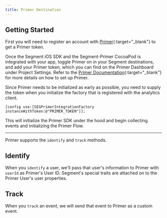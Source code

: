 ```yaml
---
title: Primer Destination
---
```


## Getting Started

First you will need to register an account with [Primer](https://goprimer.com){:target="_blank"} to get a Primer token.

Once the Segment iOS SDK and the Segment-Primer CocoaPod is integrated with your app, toggle Primer on in your Segment destinations, and add your Primer token, which you can find on the Primer Dashboard under Project Settings. Refer to the [Primer Documentation](http://docs.goprimer.com){:target="_blank"} for more details on how to set up Primer.

Since Primer needs to be initialized as early as possible, you need to supply the token when you initialize the factory that is registered with the analytics client.

```
[config use:[SEGPrimerIntegrationFactory instanceWithToken:@"PRIMER_TOKEN"]];
```

This will initialize the Primer SDK under the hood and begin collecting events and initializing the Primer Flow.

- - -

Primer supports the `identify` and `track` methods.

## Identify

When you `identify` a user, we'll pass that user's information to Primer with `userId` as Primer's User ID.
Segment's special traits are attached on to the Primer User's user properties.


## Track

When you `track` an event, we will send that event to Primer as a custom event.

